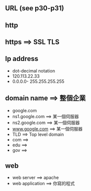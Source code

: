 #


## URL (see p30-p31)
## http

## https  ==> SSL TLS

## Ip address
- dot-decimal notation
- 120.113.22.33
- 0.0.0.0- 255.255.255.255
## domain name ==> 整個企業
- google.com
- ns1.google.com ==> 某一個伺服器
- ns2.google.com ==> 某一個伺服器
- www.google.com ==> 某一個伺服器
- TLD ==> Top level domain
- com ==>  
- edu ==>
- gov ==> 

## web

- web server ==> apache
- web application ==> 你寫的程式
